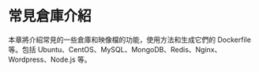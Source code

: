 # 常見倉庫介紹
本章將介紹常見的一些倉庫和映像檔的功能，使用方法和生成它們的 Dockerfile 等。包括 Ubuntu、CentOS、MySQL、MongoDB、Redis、Nginx、Wordpress、Node.js 等。
